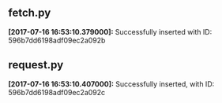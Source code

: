 ## fetch.py
 
**[2017-07-16 16:53:10.379000]:** Successfully inserted with ID: 596b7dd6198adf09ec2a092b

 
## request.py
 
**[2017-07-16 16:53:10.407000]:** Successfully inserted, with ID: 596b7dd6198adf09ec2a092c
 

